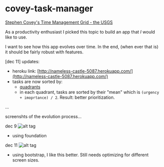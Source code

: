 covey-task-manager
==================

[Stephen Covey's Time Management Grid - the USGS](http://www.usgs.gov/humancapital/documents/TimeManagementGrid.pdf)

As a productivity enthusiast I picked this topic to build an app that *I* would like to use.

I want to see how this app evolves over time. In the end, (when ever that is) it should be fairly robust with features.

[dec 11] updates:
- heroku link: [http://nameless-castle-5087.herokuapp.com/](http://nameless-castle-5087.herokuapp.com/)
- tasks are now sorted by:
    - [quadrants](http://michaelhyatt.com/wp-content/uploads/2011/03/covey-time-management-matrix.001.001.png)
    - in each quadrant, tasks are sorted by their "mean" which is `(urgency + imoprtance) / 2`. Result: better prioritization.

...

screenshts of the evolution process...

dec 9
![alt tag](http://i.imgur.com/Ky677Fr.png)

- using foundation

dec 11
![alt tag](http://i.imgur.com/dGpDEf0.png)

- using bootstrap, I like this better. Still needs optimizing for different screen sizes.

